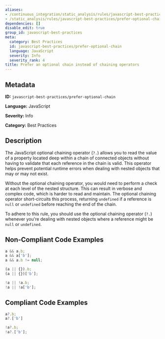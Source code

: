 ```yaml
---
aliases:
- /continuous_integration/static_analysis/rules/javascript-best-practices/prefer-optional-chain
- /static_analysis/rules/javascript-best-practices/prefer-optional-chain
dependencies: []
disable_edit: true
group_id: javascript-best-practices
meta:
  category: Best Practices
  id: javascript-best-practices/prefer-optional-chain
  language: JavaScript
  severity: Info
  severity_rank: 4
title: Prefer an optional chain instead of chaining operators
---
```

<!--  SOURCED FROM https://github.com/DataDog/datadog-static-analyzer-rule-docs -->


## Metadata
**ID:** `javascript-best-practices/prefer-optional-chain`

**Language:** JavaScript

**Severity:** Info

**Category:** Best Practices

## Description
The JavaScript optional chaining operator (`?.`) allows you to read the value of a property located deep within a chain of connected objects without having to validate that each reference in the chain is valid. This operator helps prevent potential runtime errors when dealing with nested objects that may or may not exist.

Without the optional chaining operator, you would need to perform a check at each level of the nested structure. This can result in verbose and complex code, which is harder to read and maintain. The optional chaining operator short-circuits this process, returning `undefined` if a reference is `null` or `undefined` before reaching the end of the chain.

To adhere to this rule, you should use the optional chaining operator (`?.`) whenever you're dealing with nested objects where a reference might be `null` or `undefined`.

## Non-Compliant Code Examples
```javascript
a && a.b;
a && a['b'];
a && a.b != null;

(a || {}).b;
(a || {})['b'];

!a || !a.b;
!a || !a['b'];
```

## Compliant Code Examples
```javascript
a?.b;
a?.['b']

!a?.b;
!a?.['b'];
```
